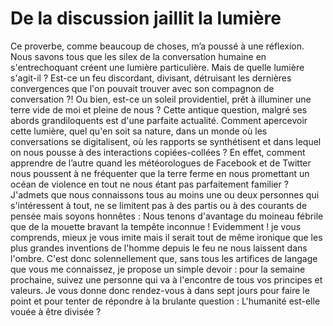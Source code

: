 # De la discussion jaillit la lumière

Ce proverbe, comme beaucoup de choses, m’a poussé à une réflexion. Nous savons
tous que les silex de la conversation humaine en s'entrechoquant créent une
lumière particulière. Mais de quelle lumière s'agit-il ? Est-ce un feu
discordant, divisant, détruisant les dernières convergences que l'on pouvait
trouver avec son compagnon de conversation ?! Ou bien, est-ce un soleil
providentiel, prêt à illuminer une terre vide de moi et pleine de nous ? Cette
antique question, malgré ses abords grandiloquents est d'une parfaite actualité.
Comment apercevoir cette lumière, quel qu'en soit sa nature, dans un monde où
les conversations se digitalisent, où les rapports se synthétisent et dans
lequel on nous pousse à des interactions copiées-collées ? En effet, comment
apprendre de l’autre quand les météorologues de Facebook et de Twitter nous
poussent à ne fréquenter que la terre ferme en nous promettant un océan de
violence en tout ne nous étant pas parfaitement familier ? J'admets que nous
connaissons tous au moins une ou deux personnes qui s'intéressent à tout, ne se
limitent pas à des partis ou à des courants de pensée mais soyons honnêtes :
Nous tenons d'avantage du moineau fébrile que de la mouette bravant la tempête
inconnue ! Evidemment ! je vous comprends, mieux je vous imite mais il serait
tout de même ironique que les plus grandes inventions de l'homme depuis le feu
ne nous laissent dans l'ombre. C'est donc solennellement que, sans tous les
artifices de langage que vous me connaissez, je propose un simple devoir : pour
la semaine prochaine, suivez une personne qui va à l'encontre de tous vos
principes et valeurs. Je vous donne donc rendez-vous à dans sept jours pour
faire le point et pour tenter de répondre à la brulante question : L'humanité
est-elle vouée à être divisée ?
